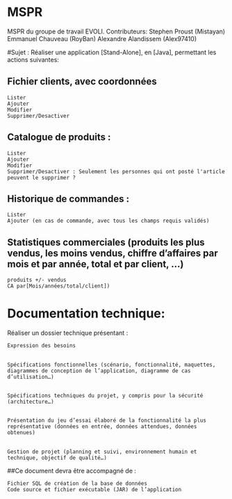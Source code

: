# MSPR
MSPR du groupe de travail EVOLI.
Contributeurs:
  Stephen Proust (Mistayan)
  Emmanuel Chauveau (RoyBan)
  Alexandre Alandissem (Alex97410)
  
#Sujet :
Réaliser une application [Stand-Alone], en [Java], permettant les actions suivantes:
  ## Fichier clients, avec coordonnées
    Lister
    Ajouter
    Modifier
    Supprimer/Desactiver
  ## Catalogue de produits : 
    Lister
    Ajouter
    Modifier
    Supprimer/Desactiver : Seulement les personnes qui ont posté l'article peuvent le supprimer ?
  ## Historique de commandes : 
    Lister
    Ajouter (en cas de commande, avec tous les champs requis validés)
  ## Statistiques commerciales (produits les plus vendus, les moins vendus, chiffre d’affaires par mois et par année, total et par client, ...) 
    produits +/- vendus
    CA par[Mois/années/total/client])
    

# Documentation technique:
  Réaliser un dossier technique présentant :

    Expression des besoins
  ##
    Spécifications fonctionnelles (scénario, fonctionnalité, maquettes, diagrammes de conception de l’application, diagramme de cas d’utilisation…)
  ##
    Spécifications techniques du projet, y compris pour la sécurité (architecture…)
  ##
    Présentation du jeu d’essai élaboré de la fonctionnalité la plus représentative (données en entrée, données attendues, données obtenues)
  ##
    Gestion de projet (planning et suivi, environnement humain et technique, objectif de qualité…)

  ##Ce document devra être accompagné de :

    Fichier SQL de création de la base de données
    Code source et fichier exécutable (JAR) de l’application
